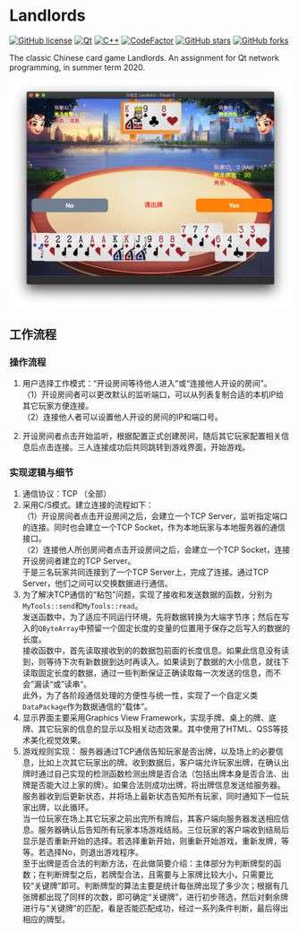 # Landlords

[![GitHub license](https://img.shields.io/github/license/Co1lin/landlords?style=flat-square)](https://github.com/Co1lin/landlords/blob/master/LICENSE)  [![Qt](https://img.shields.io/badge/Qt-5-brightgreen?style=flat-square)](https://www.qt.io/)  [![C++](https://img.shields.io/badge/C%2B%2B-11-brightgreen?style=flat-square)](https://en.cppreference.com)  [![CodeFactor](https://www.codefactor.io/repository/github/co1lin/landlords/badge)](https://www.codefactor.io/repository/github/co1lin/landlords)  [![GitHub stars](https://img.shields.io/github/stars/Co1lin/landlords?style=flat-square)](https://github.com/Co1lin/landlords/stargazers)  [![GitHub forks](https://img.shields.io/github/forks/Co1lin/landlords?style=flat-square)](https://github.com/Co1lin/landlords/network)  

The classic Chinese card game Landlords. An assignment for Qt network programming, in summer term 2020.  

![preview](https://github.com/Co1lin/Landlords/blob/master/others/preview.png)  

## 工作流程

### 操作流程

1. 用户选择工作模式：“开设房间等待他人进入”或“连接他人开设的房间”。  
   （1）开设房间者可以更改默认的监听端口，可以从列表复制合适的本机IP给其它玩家方便连接。  
   （2）连接他人者可以设置他人开设的房间的IP和端口号。  
   
2. 开设房间者点击开始监听，根据配置正式创建房间，随后其它玩家配置相关信息后点击连接。三人连接成功后共同跳转到游戏界面，开始游戏。  

### 实现逻辑与细节

1. 通信协议：TCP （全部）  
2. 采用C/S模式。建立连接的流程如下：  
   （1）开设房间者点击开设房间之后，会建立一个TCP Server，监听指定端口的连接。同时也会建立一个TCP Socket，作为本地玩家与本地服务器的通信接口。  
   （2）连接他人所创房间者点击开设房间之后，会建立一个TCP Socket，连接开设房间者建立的TCP Server。  
   于是三名玩家共同连接到了一个TCP Server上，完成了连接。通过TCP Server，他们之间可以交换数据进行通信。  
3. 为了解决TCP通信的“粘包”问题，实现了接收和发送数据的函数，分别为`MyTools::send`和`MyTools::read`。  
   发送函数中，为了适应不同运行环境，先将数据转换为大端字节序；然后在写入的`QByteArray`中预留一个固定长度的变量的位置用于保存之后写入的数据的长度。  
   接收函数中，首先读取接收到的的数据包前面的长度信息。如果此信息没有读到，则等待下次有新数据到达时再读入。如果读到了数据的大小信息，就往下读取固定长度的数据，通过一些判断保证正确读取每一次发送的信息，而不会”漏读“或”读串“。  
   此外，为了各阶段通信处理的方便性与统一性，实现了一个自定义类`DataPackage`作为数据通信的“载体”。  
4. 显示界面主要采用Graphics View Framework，实现手牌、桌上的牌、底牌、其它玩家的信息的显示以及相关动态效果。其中使用了HTML、QSS等技术美化视觉效果。  
5. 游戏规则实现：
   服务器通过TCP通信告知玩家是否出牌，以及场上的必要信息，比如上次其它玩家出的牌。收到数据后，客户端允许玩家出牌，在确认出牌时通过自己实现的检测函数检测出牌是否合法（包括出牌本身是否合法、出牌是否能大过上家的牌）。如果合法则成功出牌，将出牌信息发送给服务器。服务器收到后更新状态，并将场上最新状态告知所有玩家，同时通知下一位玩家出牌，以此循环。  
   当一位玩家在场上其它玩家之前出完所有牌后，其客户端向服务器发送相应信息。服务器确认后告知所有玩家本场游戏结局。三位玩家的客户端收到结局后显示是否重新开始的选择。若选择重新开始，则重新开始游戏，重新发牌，等等。若选择No，则退出游戏程序。  
   至于出牌是否合法的判断方法，在此做简要介绍：主体部分为判断牌型的函数；在判断牌型之后，若牌型合法，且需要与上家牌比较大小，只需要比较“关键牌”即可。判断牌型的算法主要是统计每张牌出现了多少次；根据有几张牌都出现了同样的次数，即可确定“关键牌”，进行初步筛选，然后对剩余牌进行与“关键牌”的匹配，看是否能匹配成功，经过一系列条件判断，最后得出相应的牌型。  